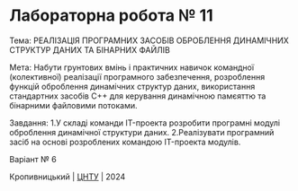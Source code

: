 ﻿# Лабораторна робота № 11

Тема: РЕАЛІЗАЦІЯ ПРОГРАМНИХ ЗАСОБІВ ОБРОБЛЕННЯ ДИНАМІЧНИХ СТРУКТУР ДАНИХ ТА БІНАРНИХ ФАЙЛІВ

Мета: Набути грунтових вмінь і практичних навичок командної (колективної) реалізації програмного забезпечення, розроблення функцій оброблення динамічних структур даних, використання стандартних засобів С++ для керування динамічною памєяттю та бінарними файловими потоками.

Завдання: 1.У складі команди IT-проекта розробити програмні модулі оброблення динамічної структури даних. 2.Реалізувати програмний засіб на основі розроблених командою IT-проекта модулів.

Варіант № 6


Кропивницький | <a href="http://www.kntu.kr.ua/">ЦНТУ</a> | 2024